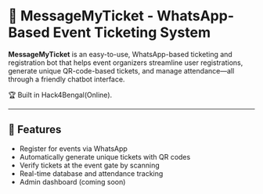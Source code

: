 # 🎫 MessageMyTicket - WhatsApp-Based Event Ticketing System

**MessageMyTicket** is an easy-to-use, WhatsApp-based ticketing and registration bot that helps event organizers streamline user registrations, generate unique QR-code-based tickets, and manage attendance—all through a friendly chatbot interface.

🏆 Built in Hack4Bengal(Online).

---

## 🚀 Features

- Register for events via WhatsApp
- Automatically generate unique tickets with QR codes
- Verify tickets at the event gate by scanning
- Real-time database and attendance tracking
- Admin dashboard (coming soon)

